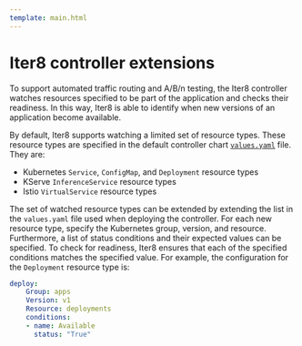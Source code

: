 ```yaml
---
template: main.html
---
```


# Iter8 controller extensions

To support automated traffic routing and A/B/n testing, the Iter8 controller watches resources specified to be part of the application and checks their readiness. In this way, Iter8 is able to identify when new versions of an application become available.

By default, Iter8 supports watching a limited set of resource types. These resource types are specified in the default controller chart [`values.yaml`](https://github.com/iter8-tools/iter8/blob/v0.17.1/charts/controller/values.yaml) file. They are:

- Kubernetes `Service`, `ConfigMap`, and `Deployment` resource types
- KServe `InferenceService` resource types
- Istio `VirtualService` resource types

The set of watched resource types can be extended by extending the list in the `values.yaml` file used when deploying the controller. For each new resource type, specify the Kubernetes group, version, and resource. Furthermore, a list of status conditions and their expected values can be specified. To check for readiness, Iter8 ensures that each of the specified conditions matches the specified value. For example, the configuration for the `Deployment` resource type is:

```yaml
deploy:
    Group: apps
    Version: v1
    Resource: deployments
    conditions:
    - name: Available
      status: "True"
```